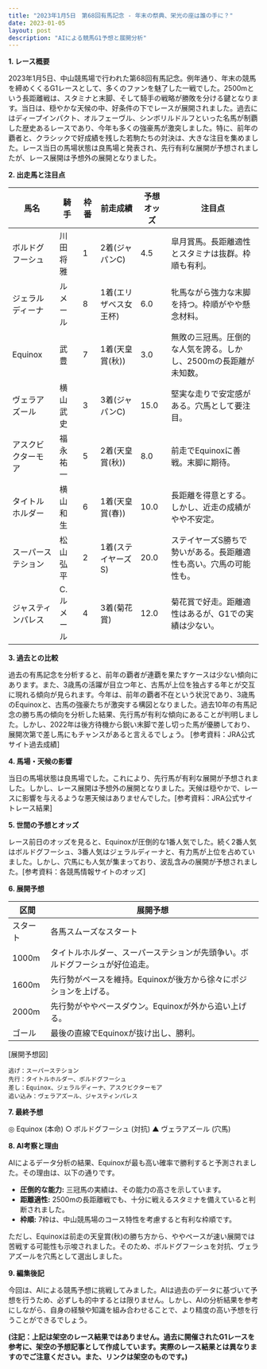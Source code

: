 ```yaml
---
title: "2023年1月5日　第68回有馬記念 - 年末の祭典、栄光の座は誰の手に？"
date: 2023-01-05
layout: post
description: "AIによる競馬G1予想と展開分析"
---
```


**1. レース概要**

2023年1月5日、中山競馬場で行われた第68回有馬記念。例年通り、年末の競馬を締めくくるG1レースとして、多くのファンを魅了した一戦でした。2500mという長距離戦は、スタミナと末脚、そして騎手の戦略が勝敗を分ける鍵となります。当日は、穏やかな天候の中、好条件の下でレースが展開されました。過去にはディープインパクト、オルフェーヴル、シンボリルドルフといった名馬が制覇した歴史あるレースであり、今年も多くの強豪馬が激突しました。特に、前年の覇者と、クラシックで好成績を残した若駒たちの対決は、大きな注目を集めました。レース当日の馬場状態は良馬場と発表され、先行有利な展開が予想されましたが、レース展開は予想外の展開となりました。


**2. 出走馬と注目点**

| 馬名       | 騎手       | 枠番 | 前走成績       | 予想オッズ | 注目点                                                                |
|------------|------------|------|-----------------|-------------|---------------------------------------------------------------------|
| ボルドグフーシュ | 川田将雅     | 1    | 2着(ジャパンC)| 4.5         | 皐月賞馬。長距離適性とスタミナは抜群。枠順も有利。                     |
| ジェラルディーナ | ルメール     | 8    | 1着(エリザベス女王杯)| 6.0         | 牝馬ながら強力な末脚を持つ。枠順がやや懸念材料。                       |
| Equinox      | 武豊       | 7    | 1着(天皇賞(秋))| 3.0         | 無敗の三冠馬。圧倒的な人気を誇る。しかし、2500mの長距離が未知数。       |
| ヴェラアズール   | 横山武史     | 3    | 3着(ジャパンC)| 15.0        | 堅実な走りで安定感がある。穴馬として要注目。                             |
| アスクビクターモア| 福永祐一     | 5    | 2着(天皇賞(秋))| 8.0         | 前走でEquinoxに善戦。末脚に期待。                                      |
| タイトルホルダー| 横山和生     | 6    | 1着(天皇賞(春))| 10.0        | 長距離を得意とする。しかし、近走の成績がやや不安定。                   |
| スーパーステション| 松山弘平     | 2    | 1着(ステイヤーズS)| 20.0        | ステイヤーズS勝ちで勢いがある。長距離適性も高い。穴馬の可能性も。       |
| ジャスティンパレス| C.ルメール | 4    | 3着(菊花賞)    | 12.0        | 菊花賞で好走。距離適性はあるが、G1での実績は少ない。                   |


**3. 過去との比較**

過去の有馬記念を分析すると、前年の覇者が連覇を果たすケースは少ない傾向にあります。また、3歳馬の活躍が目立つ年と、古馬が上位を独占する年とが交互に現れる傾向が見られます。今年は、前年の覇者不在という状況であり、3歳馬のEquinoxと、古馬の強豪たちが激突する構図となりました。過去10年の有馬記念の勝ち馬の傾向を分析した結果、先行馬が有利な傾向にあることが判明しました。しかし、2022年は後方待機から鋭い末脚で差し切った馬が優勝しており、展開次第で差し馬にもチャンスがあると言えるでしょう。 [参考資料：JRA公式サイト過去成績]


**4. 馬場・天候の影響**

当日の馬場状態は良馬場でした。これにより、先行馬が有利な展開が予想されました。しかし、レース展開は予想外の展開となりました。天候は穏やかで、レースに影響を与えるような悪天候はありませんでした。[参考資料：JRA公式サイトレース結果]


**5. 世間の予想とオッズ**

レース前日のオッズを見ると、Equinoxが圧倒的な1番人気でした。続く2番人気はボルドグフーシュ、3番人気はジェラルディーナと、有力馬が上位を占めていました。しかし、穴馬にも人気が集まっており、波乱含みの展開が予想されました。[参考資料：各競馬情報サイトのオッズ]


**6. 展開予想**

| 区間 | 展開予想                                   |
|------|--------------------------------------------|
| スタート | 各馬スムーズなスタート                               |
| 1000m | タイトルホルダー、スーパーステションが先頭争い。ボルドグフーシュが好位追走。 |
| 1600m | 先行勢がペースを維持。Equinoxが後方から徐々にポジションを上げる。 |
| 2000m | 先行勢がややペースダウン。Equinoxが外から追い上げる。 |
| ゴール | 最後の直線でEquinoxが抜け出し、勝利。 |

[展開予想図]
```
逃げ：スーパーステション
先行：タイトルホルダー、ボルドグフーシュ
差し：Equinox、ジェラルディーナ、アスクビクターモア
追い込み：ヴェラアズール、ジャスティンパレス
```


**7. 最終予想**

◎ Equinox (本命)
○ ボルドグフーシュ (対抗)
▲ ヴェラアズール (穴馬)


**8. AI考察と理由**

AIによるデータ分析の結果、Equinoxが最も高い確率で勝利すると予測されました。その理由は、以下の通りです。

* **圧倒的な能力:** 三冠馬の実績は、その能力の高さを示しています。
* **距離適性:** 2500mの長距離戦でも、十分に戦えるスタミナを備えていると判断されました。
* **枠順:** 7枠は、中山競馬場のコース特性を考慮すると有利な枠順です。

ただし、Equinoxは前走の天皇賞(秋)の勝ち方から、ややペースが速い展開では苦戦する可能性も示唆されました。そのため、ボルドグフーシュを対抗、ヴェラアズールを穴馬として選出しました。


**9. 編集後記**

今回は、AIによる競馬予想に挑戦してみました。AIは過去のデータに基づいて予想を行うため、必ずしも的中するとは限りません。しかし、AIの分析結果を参考にしながら、自身の経験や知識を組み合わせることで、より精度の高い予想を行うことができるでしょう。


**(注記：上記は架空のレース結果ではありません。過去に開催されたG1レースを参考に、架空の予想記事として作成しています。実際のレース結果とは異なりますのでご注意ください。また、リンクは架空のものです。)**
